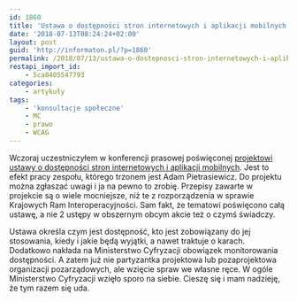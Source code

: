 ```yaml
---
id: 1860
title: 'Ustawa o dostępności stron internetowych i aplikacji mobilnych trafiła do konsultacji społecznych'
date: '2018-07-13T08:24:24+02:00'
layout: post
guid: 'http://informaton.pl/?p=1860'
permalink: /2018/07/13/ustawa-o-dostepnosci-stron-internetowych-i-aplikacji-mobilnych-trafila-do-konsultacji-spolecznych/
restapi_import_id:
    - 5ca8405547793
categories:
    - artykuły
tags:
    - 'konsultacje społeczne'
    - MC
    - prawo
    - WCAG
---
```


Wczoraj uczestniczyłem w konferencji prasowej poświęconej [projektowi ustawy o dostępności stron internetowych i aplikacji mobilnych](https://www.gov.pl/cyfryzacja/projekt-ustawy-o-dostepnosci-cyfrowej-stron-internetowych-i-aplikacji-mobilnych-podmiotow-publicznych-w-ramach-rzadowego-projektu-dostepnosc-plus). Jest to efekt pracy zespołu, którego trzonem jest Adam Pietrasiewicz. Do projektu można zgłaszać uwagi i ja na pewno to zrobię. Przepisy zawarte w projekcie są o wiele mocniejsze, niż te z rozporządzenia w sprawie Krajowych Ram Interoperacyjności. Sam fakt, że tematowi poświęcono całą ustawę, a nie 2 ustępy w obszernym obcym akcie też o czymś świadczy.

Ustawa określa czym jest dostępność, kto jest zobowiązany do jej stosowania, kiedy i jakie będą wyjątki, a nawet traktuje o karach. Dodatkowo nakłada na Ministerstwo Cyfryzacji obowiązek monitorowania dostępności. A zatem już nie partyzantka projektowa lub pozaprojektowa organizacji pozarządowych, ale wzięcie spraw we własne ręce. W ogóle Ministerstwo Cyfryzacji wzięło sporo na siebie. Cieszę się i mam nadzieję, że tym razem się uda.